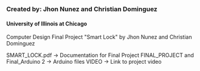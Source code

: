 <h3> Created by: Jhon Nunez and Christian Dominguez </h3>
<h4> University of Illinois at Chicago </h4>

Computer Design Final Project "Smart Lock" by Jhon Nunez and Christian Dominguez

SMART_LOCK.pdf 				-> Documentation for Final Project
FINAL_PROJECT and Final_Arduino 2 	-> Arduino files
VIDEO 					-> Link to project video
